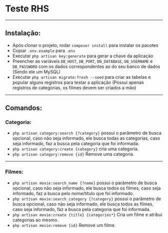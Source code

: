 # Teste RHS
---

## Instalação:
- Após clonar o projeto, rodar `composer install` para instalar os pacotes
- Copiar `.env.example` para `.env` 
- Executar `php artisan key:generate` para gerar a chave da aplicação
- Preencher as variáveis `DB_HOST`, `DB_PORT`, `DB_DATABASE`, `DB_USERNAME` e `DB_PASSWORD` com os dados correspondentes ao do seu banco de dados (Sendo ele um MySQL)
- Executar `php artisan migrate:fresh --seed` para criar as tabelas e popular alguns registros para testar a aplicação (Possui apenas registros de categorias, os filmes devem ser criados a mão)
- --
## Comandos:

### Categoria:
- `php artisan category:search {?category}` possui o parâmetro de busca opcional, caso não seja informado, ele busca todas as categorias, caso seja informado, faz a busca pela categoria que foi informada.
- `php artisan category:create {category}` cria uma categoria.
- `php artisan category:remove {id}` Remove uma categoria.
---
### Filmes:
- `php artisan movie:search_name {?name}` possui o parâmetro de busca opcional, caso não seja informado, ele busca todos os filmes, caso seja informado, faz a busca pelo nome/título que foi informado.
- `php artisan movie:search_category {?category}` possui o parâmetro de busca opcional, caso não seja informado, ele busca todos as filmes, caso seja informado, faz a busca pela categoria que foi informada.
- `php artisan movie:create {title} {categories*}` Cria um filme e atribui categorias ao mesmo.
- `php artisan movie:remove {id}` Remove um filme.
